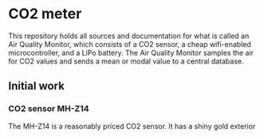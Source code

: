# CO2 meter
This repository holds all sources and documentation for what is called an Air Quality Monitor, which consists of a CO2 sensor, a cheap wifi-enabled microcontroller, and a LiPo battery. The Air Quality Monitor samples the air for CO2 values and sends a mean or modal value to a central database.

## Initial work
### CO2 sensor MH-Z14
The MH-Z14 is a reasonably priced CO2 sensor. It has a shiny gold exterior

